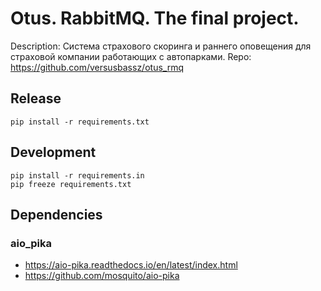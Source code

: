 # Otus. RabbitMQ. The final project.

Description: Система страхового скоринга и раннего оповещения для страховой компании работающих с автопарками.
Repo: https://github.com/versusbassz/otus_rmq


## Release

```shell
pip install -r requirements.txt
```

## Development

```shell
pip install -r requirements.in
pip freeze requirements.txt
```

## Dependencies

### aio_pika
- https://aio-pika.readthedocs.io/en/latest/index.html
- https://github.com/mosquito/aio-pika
